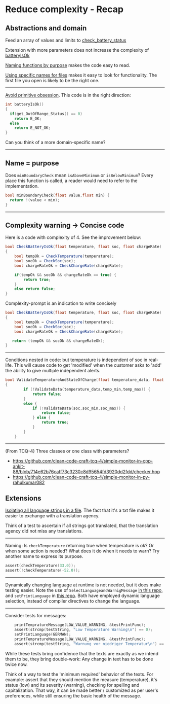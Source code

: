 # Reduce complexity - Recap

## Abstractions and domain

Feed an array of values and limits to [check_battery_status](https://github.com/clean-code-craft-tcq-7/simple-monitor-in-py-Fasith/blob/66b95cb2676f58bc3ae05117207c8421bf377417/check_limits.py)

Extension with more parameters does not increase the complexity of [batteryIsOk](https://github.com/clean-code-craft-tcq-7/simple-monitor-in-c-NabilCob/blob/5bf1296f3399d68cc5e7e42b2005a60621fbaa03/BatteryStatus.c)

[Naming functions by purpose](https://github.com/clean-code-craft-tcq-7/simple-monitor-in-java-RaghavanVijayakumar/blob/68796261c6454b54bd2ad7dd5b620c45e5ad7311/vitals/BMSControl.java) makes the code easy to read.

[Using specific names for files](https://github.com/clean-code-craft-tcq-7/simple-monitor-in-cs-MeenaMadhevanpillaiArunadevi) makes it easy to look for functionality. The first file you open is likely to be the right one.

---

[Avoid primitive obsession](https://refactoring.guru/smells/primitive-obsession).
This code is in the right direction:

```c
int batteryIsOk() 
{
  if(get_OutOfRange_Status() == 0)
    return E_OK;
  else
    return E_NOT_OK;
}
```

Can you think of a more domain-specific name?

---

## Name = purpose

Does `minBoundaryCheck` mean `isAboveMinimum` or `isBelowMinimum`?
Every place this function is called, a reader would need to refer to the implementation.

```c
bool minBoundaryCheck(float value,float min) {
  return !(value < min); 
}
```

---

## Complexity warning -> Concise code

Here is a code with complexity of 4. See the improvement below:

```cs
bool CheckBatteryIsOk(float temperature, float soc, float chargeRate) 
{
    bool tempOk = CheckTemperature(temperature);
    bool socOk = CheckSoc(soc);
    bool chargeRateOk = CheckChargeRate(chargeRate);

    if(tempOk && socOk && chargeRateOk == true) {
        return true;
    }
    else return false;
}
```

Complexity-prompt is an indication to write concisely

```cs
bool CheckBatteryIsOk(float temperature, float soc, float chargeRate) 
{
    bool tempOk = CheckTemperature(temperature);
    bool socOk = CheckSoc(soc);
    bool chargeRateOk = CheckChargeRate(chargeRate);

   return (tempOk && socOk && chargeRateOk);
}
```

---

Conditions nested in code: but temperature is independent of soc in real-life.
This will cause code to get 'modified' when the customer asks to 'add' the ability to give multiple independent alerts.

```c
bool ValidateTemperatureAndStateOfCharge(float temperature_data, float soc)
{            
        if (!ValidateData(temperature_data,temp_min,temp_max)) {
            return false;
        }
        else {
            if (!ValidateData(soc,soc_min,soc_max)) {
                return false;
            } else {
                return true;
            }
        }      
    }       
```

---

(From TCQ-4) Three classes or one class with parameters?

- https://github.com/clean-code-craft-tcq-4/simple-monitor-in-cpp-ankit-88/blob/714e62b76caff73c3230c8d95654fd3920dd2fdd/checker.hpp
- https://github.com/clean-code-craft-tcq-4/simple-monitor-in-py-rahulkumar082

## Extensions

[Isolating all language strings in a file](https://github.com/clean-code-craft-tcq-7/simple-monitor-in-java-SrinathS10/blob/0d3daa75b73d6989af73c45e3d5ad9b812effcf9/BatteryMessages.txt). The fact that it's a txt file makes it easier to exchange with a translation agency.

Think of a test to ascertain if all strings got translated, that the translation agency did not miss any translations.

---

Naming: Is `checkTemperature` returning true when temperature is ok? Or when some action is needed? What does it do when it needs to warn? Try another name to express its purpose.

```c
assert(checkTemperature(33.0));
assert(!checkTemperature(-52.0));
```

---

Dynamically changing language at runtime is not needed, but it does make testing easier. Note the use of `SelectLanguageandWarnigMessage` [in this repo](https://github.com/clean-code-craft-tcq-7/simple-monitor-in-c-azharmj/blob/4b9dc2ccc1106de063df24aa26c46d891decb4fe/checker.c), and `setPrintLanguage` in [this repo](https://github.com/clean-code-craft-tcq-7/simple-monitor-in-c-balasu-tcqtest/blob/6e82a49854a44a3cfdac5dfa386881594ee5afc7/test_cases.c).
Both have employed dynamic language selection, instead of compiler directives to change the language.

---

Consider tests for messages:

```c
    printTempratureMessage(LOW_VALUE_WARNING, &testPrintFunc);
    assert(strcmp(testString, "Low Temperature Warning\n") == 0);
    setPrintLanguage(GERMAN);
    printTempratureMessage(LOW_VALUE_WARNING, &testPrintFunc);
    assert(strcmp(testString, "Warnung vor niedriger Temperatur\n") == 0);
```

While these tests bring confidence that the texts are exactly as we intend them to be, they bring double-work: Any change in text has to be done twice now.

Think of a way to test the 'minimum required' behavior of the texts. For example: assert that they should mention the measure (temperature), it's status (low) and its severity (warning), checking for spelling and capitalization. That way, it can be made better / customized as per user's preferences, while still ensuring the basic health of the message.
